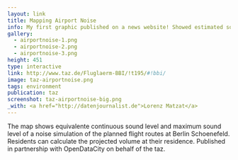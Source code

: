 ```yaml
---
layout: link
title: Mapping Airport Noise
info: My first graphic published on a news website! Showed estimated sound levels of planned flight routes at the new airport in Berlin Schoenefeld. Took a long time too make this!
gallery:
  - airportnoise-1.png
  - airportnoise-2.png
  - airportnoise-3.png
height: 451
type: interactive
link: http://www.taz.de/Fluglaerm-BBI/!t195/#!bbi/
image: taz-airportnoise.png
tags: environment
publication: taz
screenshot: taz-airportnoise-big.png
_with: <a href="http://datenjournalist.de">Lorenz Matzat</a>
---
```


The map shows equivalente continuous sound level and maximum sound level of a noise simulation of the planned flight routes at Berlin Schoenefeld. Residents can calculate the projected volume at their residence. Published in partnership with OpenDataCity on behalf of the taz.
